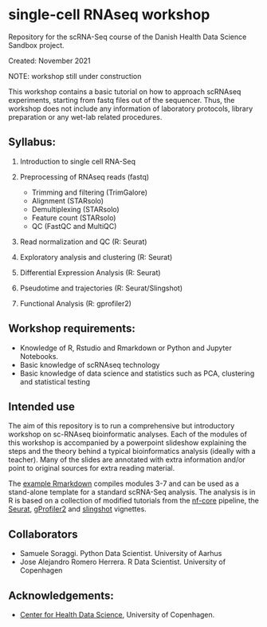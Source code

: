 # single-cell RNAseq workshop
Repository for the scRNA-Seq course of the Danish Health Data Science Sandbox project.

Created: November 2021

NOTE: workshop still under construction

This workshop contains a basic tutorial on how to approach scRNAseq experiments, starting from fastq files out of the sequencer. Thus, the workshop does not include any information of laboratory protocols, library preparation or any wet-lab related procedures. 

## Syllabus:
1. Introduction to single cell RNA-Seq
2. Preprocessing of RNAseq reads (fastq)
	- Trimming and filtering (TrimGalore)
	- Alignment (STARsolo)
	- Demultiplexing (STARsolo)
	- Feature count (STARsolo)
	- QC (FastQC and MultiQC)

3. Read normalization and QC (R: Seurat)
4. Exploratory analysis and clustering (R: Seurat)
5. Differential Expression Analysis (R: Seurat)
6. Pseudotime and trajectories (R: Seurat/Slingshot)
7. Functional Analysis (R: gprofiler2)

## Workshop requirements:
- Knowledge of R, Rstudio and Rmarkdown or Python and Jupyter Notebooks.
- Basic knowledge of scRNAseq technology
- Basic knowledge of data science and statistics such as PCA, clustering and statistical testing

## Intended use
The aim of this repository is to run a comprehensive but introductory workshop on sc-RNAseq bioinformatic analyses. Each of the modules of this workshop is accompanied by a powerpoint slideshow explaining the steps and the theory behind a typical bioinformatics analysis (ideally with a teacher). Many of the slides are annotated with extra information and/or point to original sources for extra reading material. 

The [example Rmarkdown](./Notebooks/R/scRNAseq_Seurat.html) compiles modules 3-7 and can be used as a stand-alone template for a standard scRNA-Seq analysis. The analysis is in R is based on a collection of modified tutorials from the [nf-core](https://nf-co.re/scrnaseq) pipeline, the [Seurat](https://satijalab.org/seurat/), [gProfiler2](https://cran.r-project.org/web/packages/gprofiler2/vignettes/gprofiler2.html) and [slingshot](https://bioconductor.org/packages/release/bioc/vignettes/slingshot/inst/doc/vignette.html#constructing-smooth-curves-and-ordering-cells) vignettes.


## Collaborators
- Samuele Soraggi. Python Data Scientist. University of Aarhus
- Jose Alejandro Romero Herrera. R Data Scientist. University of Copenhagen

## Acknowledgements:
- [Center for Health Data Science](https://heads.ku.dk/), University of Copenhagen.
